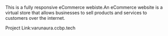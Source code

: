 This is a fully responsive eCommerce webiste.An eCommerce website is a virtual store that allows businesses to sell products and services to customers over the internet.

Project Link:varunaura.ccbp.tech
